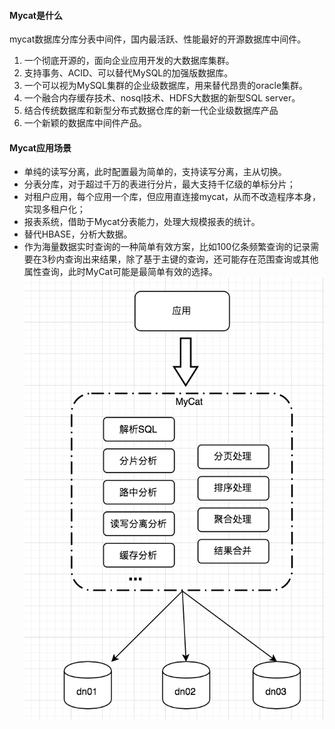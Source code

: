#### Mycat是什么
mycat数据库分库分表中间件，国内最活跃、性能最好的开源数据库中间件。
1. 一个彻底开源的，面向企业应用开发的大数据库集群。
2. 支持事务、ACID、可以替代MySQL的加强版数据库。
3. 一个可以视为MySQL集群的企业级数据库，用来替代昂贵的oracle集群。
4. 一个融合内存缓存技术、nosql技术、HDFS大数据的新型SQL server。
5. 结合传统数据库和新型分布式数据仓库的新一代企业级数据库产品
6. 一个新颖的数据库中间件产品。
	
#### Mycat应用场景
- 单纯的读写分离，此时配置最为简单的，支持读写分离，主从切换。
- 分表分库，对于超过千万的表进行分片，最大支持千亿级的单标分片；
- 对租户应用，每个应用一个库，但应用直连接mycat，从而不改造程序本身，实现多租户化；
- 报表系统，借助于Mycat分表能力，处理大规模报表的统计。
- 替代HBASE，分析大数据。
- 作为海量数据实时查询的一种简单有效方案，比如100亿条频繁查询的记录需要在3秒内查询出来结果，除了基于主键的查询，还可能存在范围查询或其他属性查询，此时MyCat可能是最简单有效的选择。
![title](https://raw.githubusercontent.com/linzwgit/gitnote-images/master/gitnoteimages/2019/08/09/1565361448307-1565361448310.png)
